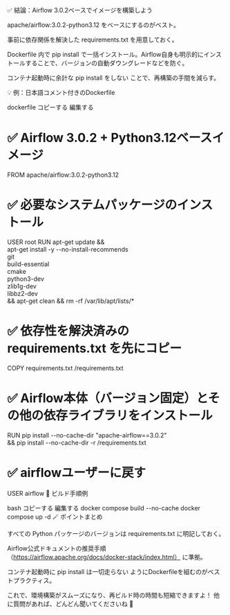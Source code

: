 ✅ 結論：Airflow 3.0.2ベースでイメージを構築しよう

apache/airflow:3.0.2-python3.12 をベースにするのがベスト。

事前に依存関係を解決した requirements.txt を用意しておく。

Dockerfile 内で pip install で一括インストール。Airflow自身も明示的にインストールすることで、バージョンの自動ダウングレードなどを防ぐ。

コンテナ起動時に余計な pip install をしない ことで、再構築の手間を減らす。

💡 例：日本語コメント付きのDockerfile

dockerfile
コピーする
編集する
# ✅ Airflow 3.0.2 + Python3.12ベースイメージ
FROM apache/airflow:3.0.2-python3.12

# ✅ 必要なシステムパッケージのインストール
USER root
RUN apt-get update && \
    apt-get install -y --no-install-recommends \
        git \
        build-essential \
        cmake \
        python3-dev \
        zlib1g-dev \
        libbz2-dev \
    && apt-get clean && rm -rf /var/lib/apt/lists/*

# ✅ 依存性を解決済みの requirements.txt を先にコピー
COPY requirements.txt /requirements.txt

# ✅ Airflow本体（バージョン固定）とその他の依存ライブラリをインストール
RUN pip install --no-cache-dir "apache-airflow==3.0.2" \
    && pip install --no-cache-dir -r /requirements.txt

# ✅ airflowユーザーに戻す
USER airflow
🔧 ビルド手順例

bash
コピーする
編集する
docker compose build --no-cache
docker compose up -d
🪄 ポイントまとめ

すべての Python パッケージのバージョンは requirements.txt に明記しておく。

Airflow公式ドキュメントの推奨手順（https://airflow.apache.org/docs/docker-stack/index.html） に準拠。

コンテナ起動時に pip install は一切走らない ようにDockerfileを組むのがベストプラクティス。

これで、環境構築がスムーズになり、再ビルド時の時間も短縮できますよ！
他に質問があれば、どんどん聞いてくださいね 🙂
